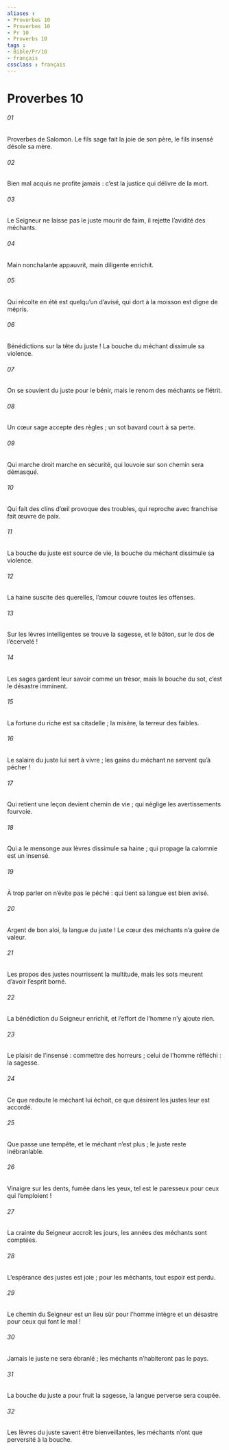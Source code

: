 ```yaml
---
aliases : 
- Proverbes 10
- Proverbes 10
- Pr 10
- Proverbs 10
tags : 
- Bible/Pr/10
- français
cssclass : français
---
```


# Proverbes 10

###### 01
Proverbes de Salomon.
Le fils sage fait la joie de son père,
le fils insensé désole sa mère.
###### 02
Bien mal acquis ne profite jamais :
c’est la justice qui délivre de la mort.
###### 03
Le Seigneur ne laisse pas le juste mourir de faim,
il rejette l’avidité des méchants.
###### 04
Main nonchalante appauvrit,
main diligente enrichit.
###### 05
Qui récolte en été est quelqu’un d’avisé,
qui dort à la moisson est digne de mépris.
###### 06
Bénédictions sur la tête du juste !
La bouche du méchant dissimule sa violence.
###### 07
On se souvient du juste pour le bénir,
mais le renom des méchants se flétrit.
###### 08
Un cœur sage accepte des règles ;
un sot bavard court à sa perte.
###### 09
Qui marche droit marche en sécurité,
qui louvoie sur son chemin sera démasqué.
###### 10
Qui fait des clins d’œil provoque des troubles,
qui reproche avec franchise fait œuvre de paix.
###### 11
La bouche du juste est source de vie,
la bouche du méchant dissimule sa violence.
###### 12
La haine suscite des querelles,
l’amour couvre toutes les offenses.
###### 13
Sur les lèvres intelligentes se trouve la sagesse,
et le bâton, sur le dos de l’écervelé !
###### 14
Les sages gardent leur savoir comme un trésor,
mais la bouche du sot, c’est le désastre imminent.
###### 15
La fortune du riche est sa citadelle ;
la misère, la terreur des faibles.
###### 16
Le salaire du juste lui sert à vivre ;
les gains du méchant ne servent qu’à pécher !
###### 17
Qui retient une leçon devient chemin de vie ;
qui néglige les avertissements fourvoie.
###### 18
Qui a le mensonge aux lèvres dissimule sa haine ;
qui propage la calomnie est un insensé.
###### 19
À trop parler on n’évite pas le péché :
qui tient sa langue est bien avisé.
###### 20
Argent de bon aloi, la langue du juste !
Le cœur des méchants n’a guère de valeur.
###### 21
Les propos des justes nourrissent la multitude,
mais les sots meurent d’avoir l’esprit borné.
###### 22
La bénédiction du Seigneur enrichit,
et l’effort de l’homme n’y ajoute rien.
###### 23
Le plaisir de l’insensé : commettre des horreurs ;
celui de l’homme réfléchi : la sagesse.
###### 24
Ce que redoute le méchant lui échoit,
ce que désirent les justes leur est accordé.
###### 25
Que passe une tempête, et le méchant n’est plus ;
le juste reste inébranlable.
###### 26
Vinaigre sur les dents, fumée dans les yeux,
tel est le paresseux pour ceux qui l’emploient !
###### 27
La crainte du Seigneur accroît les jours,
les années des méchants sont comptées.
###### 28
L’espérance des justes est joie ;
pour les méchants, tout espoir est perdu.
###### 29
Le chemin du Seigneur est un lieu sûr pour l’homme intègre
et un désastre pour ceux qui font le mal !
###### 30
Jamais le juste ne sera ébranlé ;
les méchants n’habiteront pas le pays.
###### 31
La bouche du juste a pour fruit la sagesse,
la langue perverse sera coupée.
###### 32
Les lèvres du juste savent être bienveillantes,
les méchants n’ont que perversité à la bouche.

